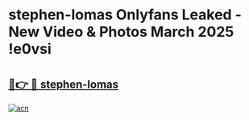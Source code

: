 # stephen-lomas Onlyfans Leaked - New Video & Photos March 2025 !e0vsi

# <h2><a href="https://7otyov.iuczelnia.edu.pl?title=stephen-lomas&ref=e0vsi">🔗👉 🔴 stephen-lomas</a></h2>

[![acn](https://github.com/user-attachments/assets/0f9c940e-d8b0-45ae-aac7-cd30a18b3e1c)](https://7otyov.iuczelnia.edu.pl?title=stephen-lomas&ref=e0vsi)

